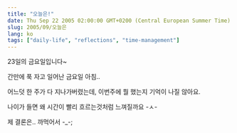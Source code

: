 ```yaml
---
title: "오늘은!"
date: Thu Sep 22 2005 02:00:00 GMT+0200 (Central European Summer Time)
slug: 2005/09/오늘은
lang: ko
tags: ["daily-life", "reflections", "time-management"]
---
```


23일의 금요일입니다~

간만에 푹 자고 일어난 금요일 아침..

어느덧 한 주가 다 지나가버렸는데, 이번주에 뭘 했는지 기억이 나질 않아요.

나이가 들면 왜 시간이 빨리 흐르는것처럼 느껴질까요 -ㅅ-

제 결론은.. 까먹어서 -_-;
